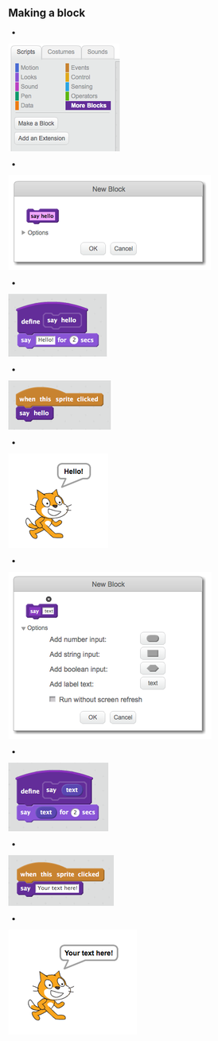 ## Making a block

+

![](images/more-blocks.png)

+

![](images/block-create.png)

+

![](images/block-define.png)

+

![](images/block-use.png)

+

![](images/block-test.png)

+

![](images/parameter-create.png)

+

![](images/parameter-define.png)

+

![](images/parameter-use.png)

+

![](images/parameter-test.png)
